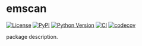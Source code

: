 # emscan

[![License](https://img.shields.io/pypi/l/emscan.svg?color=green)](https://github.com/brisvag/emscan/raw/main/LICENSE)
[![PyPI](https://img.shields.io/pypi/v/emscan.svg?color=green)](https://pypi.org/project/emscan)
[![Python Version](https://img.shields.io/pypi/pyversions/emscan.svg?color=green)](https://python.org)
[![CI](https://github.com/brisvag/emscan/actions/workflows/ci.yml/badge.svg)](https://github.com/brisvag/emscan/actions/workflows/ci.yml)
[![codecov](https://codecov.io/gh/brisvag/emscan/branch/main/graph/badge.svg)](https://codecov.io/gh/brisvag/emscan)

package description.
